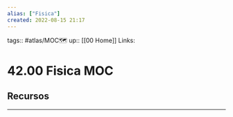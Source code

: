 ```yaml
---
alias: ["Fisica"]
created: 2022-08-15 21:17
---
```

tags:: #atlas/MOC🗺 
up:: [[00 Home]]
Links: 
# 42.00 Fisica MOC


## Recursos
[](8https://docs.google.com/document/d/1CW8sE9ywo62TN0KBZ6tZdhfpyfhgVe2CL6uUotVR1W0/edit)
___
